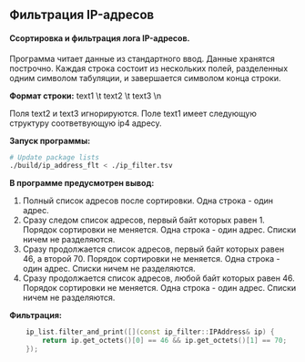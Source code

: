 ## Фильтрация IP-адресов

#### Ссортировка и фильтрация лога IP-адресов.

Программа читает данные из стандартного ввод. Данные хранятся построчно. Каждая строка состоит из нескольких полей, разделенных одним символом табуляции, и завершается символом конца строки. 

**Формат строки:**
text1 \t text2 \t text3 \n

Поля text2 и text3 игнорируются. Поле text1 имеет следующую структуру соответвующую ip4 адресу.

**Запуск программы:**
```bash
# Update package lists
./build/ip_address_flt < ./ip_filter.tsv
```

**В программе предусмотрен вывод:**
1. Полный список адресов после сортировки. Одна строка - один адрес.
2. Сразу следом список адресов, первый байт которых равен 1. Порядок сортировки не меняется.
Одна строка - один адрес. Списки ничем не разделяются.
3. Сразу продолжается список адресов, первый байт которых равен 46, а второй 70. Порядок
сортировки не меняется. Одна строка - один адрес. Списки ничем не разделяются.
4. Сразу продолжается список адресов, любой байт которых равен 46. Порядок сортировки не
меняется. Одна строка - один адрес. Списки ничем не разделяются.

**Фильтрация:**
```cpp
    ip_list.filter_and_print([](const ip_filter::IPAddress& ip) {
        return ip.get_octets()[0] == 46 && ip.get_octets()[1] == 70;
    });
```